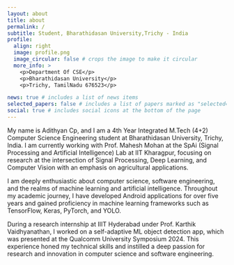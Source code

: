 ```yaml
---
layout: about
title: about
permalink: /
subtitle: Student, Bharathidasan University,Trichy - India
profile:
  align: right
  image: profile.png
  image_circular: false # crops the image to make it circular
  more_info: >
    <p>Department Of CSE</p>
    <p>Bharathidasan University</p>
    <p>Trichy, TamilNadu 676523</p>

news: true # includes a list of news items
selected_papers: false # includes a list of papers marked as "selected={true}"
social: true # includes social icons at the bottom of the page
---
```


My name is Adithyan Cp, and I am a 4th Year Integrated M.Tech (4+2) Computer Science Engineering student at Bharathidasan University, Trichy, India. I am currently working with Prof. Mahesh Mohan at the SpAi (Signal Processing and Artificial Intelligence) Lab at IIT Kharagpur, focusing on research at the intersection of Signal Processing, Deep Learning, and Computer Vision with an emphasis on agricultural applications.

I am deeply enthusiastic about computer science, software engineering, and the realms of machine learning and artificial intelligence. Throughout my academic journey, I have developed Android applications for over five years and gained proficiency in machine learning frameworks such as TensorFlow, Keras, PyTorch, and YOLO.

During a research internship at IIIT Hyderabad under Prof. Karthik Vaidhyanathan, I worked on a self-adaptive ML object detection app, which was presented at the Qualcomm University Symposium 2024. This experience honed my technical skills and instilled a deep passion for research and innovation in computer science and software engineering.